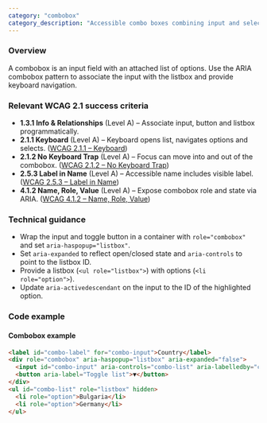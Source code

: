 ```yaml
---
category: "combobox"
category_description: "Accessible combo boxes combining input and selection."
---
```


### Overview

A combobox is an input field with an attached list of options. Use the ARIA combobox pattern to associate the input with the listbox and provide keyboard navigation.

### Relevant WCAG 2.1 success criteria

- **1.3.1 Info & Relationships** (Level A) – Associate input, button and listbox programmatically.
- **2.1.1 Keyboard** (Level A) – Keyboard opens list, navigates options and selects. ([WCAG 2.1.1 – Keyboard](https://www.w3.org/TR/WCAG21/#keyboard))
- **2.1.2 No Keyboard Trap** (Level A) – Focus can move into and out of the combobox. ([WCAG 2.1.2 – No Keyboard Trap](https://www.w3.org/TR/WCAG21/#no-keyboard-trap))
- **2.5.3 Label in Name** (Level A) – Accessible name includes visible label. ([WCAG 2.5.3 – Label in Name](https://www.w3.org/TR/WCAG21/#label-in-name))
- **4.1.2 Name, Role, Value** (Level A) – Expose combobox role and state via ARIA. ([WCAG 4.1.2 – Name, Role, Value](https://www.w3.org/TR/WCAG21/#name-role-value))

### Technical guidance

* Wrap the input and toggle button in a container with `role="combobox"` and set `aria-haspopup="listbox"`.  
* Set `aria-expanded` to reflect open/closed state and `aria-controls` to point to the listbox ID.  
* Provide a listbox (`<ul role="listbox">`) with options (`<li role="option">`).  
* Update `aria-activedescendant` on the input to the ID of the highlighted option.

### Code example

#### Combobox example
```html
<label id="combo-label" for="combo-input">Country</label>
<div role="combobox" aria-haspopup="listbox" aria-expanded="false">
  <input id="combo-input" aria-controls="combo-list" aria-labelledby="combo-label" aria-autocomplete="list">
  <button aria-label="Toggle list">▼</button>
</div>
<ul id="combo-list" role="listbox" hidden>
  <li role="option">Bulgaria</li>
  <li role="option">Germany</li>
</ul>
```

